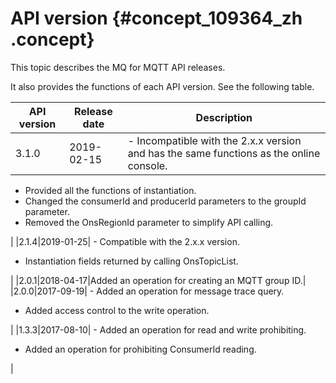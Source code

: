 # API version {#concept_109364_zh .concept}

This topic describes the MQ for MQTT API releases.

It also provides the functions of each API version. See the following table.

|API version|Release date|Description|
|-----------|------------|-----------|
|3.1.0|2019-02-15| -   Incompatible with the 2.x.x version and has the same functions as the online console.
-   Provided all the functions of instantiation.
-   Changed the consumerId and producerId parameters to the groupId parameter.
-   Removed the OnsRegionId parameter to simplify API calling.

 |
|2.1.4|2019-01-25| -   Compatible with the 2.x.x version.
-   Instantiation fields returned by calling OnsTopicList.

 |
|2.0.1|2018-04-17|Added an operation for creating an MQTT group ID.|
|2.0.0|2017-09-19| -   Added an operation for message trace query.
-   Added access control to the write operation.

 |
|1.3.3|2017-08-10| -   Added an operation for read and write prohibiting.
-   Added an operation for prohibiting ConsumerId reading.

 |

